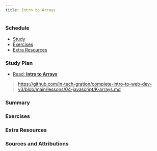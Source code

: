 ```yaml
---
title: Intro to Arrays
---
```


### Schedule

  - [Study](#study-plan-NN)
  - [Exercises](#exercises-NN)
  - [Extra Resources](#extra-resources-NN)

### Study Plan

  - [Read: **Intro to Arrays**]()
  > https://github.com/in-tech-gration/complete-intro-to-web-dev-v3/blob/main/lessons/04-javascript/K-arrays.md

### Summary

### Exercises

### Extra Resources

### Sources and Attributions

